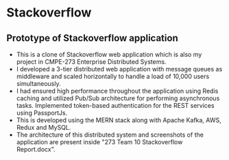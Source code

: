 # Stackoverflow
## Prototype of Stackoverflow application

* This is a clone of Stackoverflow web application which is also my project in CMPE-273 Enterprise Distributed Systems.
* I developed a 3-tier distributed web application with message queues as middleware and scaled horizontally to handle a load of 10,000 users simultaneously.
* I had ensured high performance throughout the application using Redis caching and utilized Pub/Sub architecture for performing asynchronous tasks. Implemented token-based authentication for the REST services using PassportJs.
* This is developed using the MERN stack along with Apache Kafka, AWS, Redux and MySQL.
* The architecture of this distributed system and screenshots of the application are present inside "273 Team 10 Stackoverflow Report.docx".
